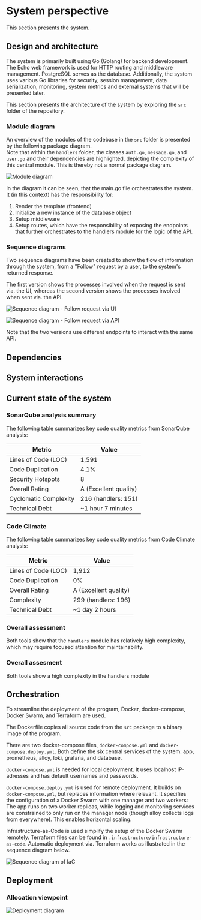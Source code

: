 # System perspective

This section presents the system.

## Design and architecture 
The system is primarily built using Go (Golang) for backend development. The Echo web framework is used for HTTP routing and middleware management. PostgreSQL serves as the database. Additionally, the system uses various Go libraries for security, session management, data serialization, monitoring, system metrics and external systems that will be presented later. 

This section presents the architecture of the system by exploring the `src` folder of the repository.

### Module diagram

An overview of the modules of the codebase in the `src` folder is presented by the following package diagram.    
Note that within the `handlers` folder, the classes `auth.go`, `message.go`, and `user.go` and their dependencies are highlighted, depicting the complexity of this central module. This is thereby not a normal package diagram.

![Module diagram](../images/module_diagram.png)

In the diagram it can be seen, that the main.go file orchestrates the system. It (in this context) has the responsibility for:
1. Render the template (frontend)
2. Initialize a new instance of the database object
3. Setup middleware
4. Setup routes, which have the responsibility of exposing the endpoints that further orchestrates to the handlers module for the logic of the API.

### Sequence diagrams
Two sequence diagrams have been created to show the flow of information through the system, from a "Follow" request by a user, to the system's returned response. 

The first version shows the processes involved when the request is sent via. the UI, whereas the second version shows the processes involved when sent via. the API. 

![Sequence diagram - Follow request via UI](../images/sequence_diagram_follow_UI.png)

![Sequence diagram - Follow request via API](../images/sequence_diagram_follow_API.png)

Note that the two versions use different endpoints to interact with the same API.

## Dependencies

## System interactions

## Current state of the system

### SonarQube analysis summary

The following table summarizes key code quality metrics from SonarQube analysis:

| Metric                 | Value                  |
|------------------------|------------------------|
| Lines of Code (LOC)    | 1,591                  |
| Code Duplication       | 4.1%                   |
| Security Hotspots      | 8                      |
| Overall Rating         | A (Excellent quality)  |
| Cyclomatic Complexity  | 216 (handlers: 151)    |
| Technical Debt         | ~1 hour 7 minutes      |

### Code Climate

The following table summarizes key code quality metrics from Code Climate analysis:

| Metric                 | Value                  |
|------------------------|------------------------|
| Lines of Code (LOC)    | 1,912                  |
| Code Duplication       | 0%                     |
| Overall Rating         | A (Excellent quality)  |
| Complexity             | 299 (handlers: 196)    |
| Technical Debt         | ~1 day 2 hours         |

### Overall assessment

Both tools show that the `handlers` module has relatively high complexity, which may require focused attention for maintainability.
### Overall assesment
Both tools show a high complexity in the handlers module

## Orchestration
To streamline the deployment of the program, Docker, docker-compose, Docker Swarm, and Terraform are used. 

The Dockerfile copies all source code from the `src` package to a binary image of the program.

There are two docker-compose files, `docker-compose.yml` and `docker-compose.deploy.yml`. Both define the six central services of the system: app, prometheus, alloy, loki, grafana, and database. 

`docker-compose.yml` is needed for local deployment. It uses localhost IP-adresses and has default usernames and passwords. 

`docker-compose.deploy.yml` is used for remote deployment. It builds on `docker-compose.yml`, but replaces information where relevant. 
It specifies the configuration of a Docker Swarm with one manager and two workers: The app runs on two worker replicas, while logging and monitoring services are constrained to only run on the manager node (though alloy collects logs from everywhere). This enables horizontal scaling. 

Infrastructure-as-Code is used simplify the setup of the Docker Swarm remotely. Terraform files can be found in `.infrastructure/infrastructure-as-code`. Automatic deployment via. Terraform works as illustrated in the sequence diagram below. 

![Sequence diagram of IaC](../images/sequence_diagram_IaC.png)

## Deployment

### Allocation viewpoint

![Deployment diagram](../images/deployment_diagram.png)

